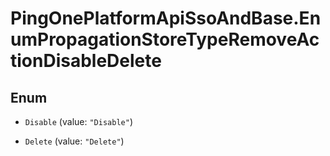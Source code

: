 # PingOnePlatformApiSsoAndBase.EnumPropagationStoreTypeRemoveActionDisableDelete

## Enum


* `Disable` (value: `"Disable"`)

* `Delete` (value: `"Delete"`)


